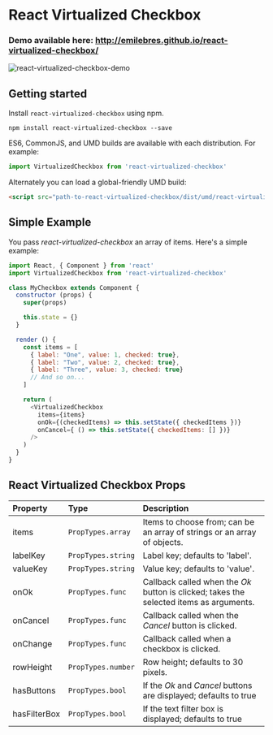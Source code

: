 # React Virtualized Checkbox

### Demo available here: http://emilebres.github.io/react-virtualized-checkbox/

![react-virtualized-checkbox-demo](https://cloud.githubusercontent.com/assets/6179178/15900554/2e509cac-2da0-11e6-8c3a-a7b261eca06b.gif)
## Getting started

Install `react-virtualized-checkbox` using npm.

```shell
npm install react-virtualized-checkbox --save
```

ES6, CommonJS, and UMD builds are available with each distribution.
For example:

```js
import VirtualizedCheckbox from 'react-virtualized-checkbox'
```

Alternately you can load a global-friendly UMD build:

```html
<script src="path-to-react-virtualized-checkbox/dist/umd/react-virtualized-checkbox.js"></script>
```

## Simple Example

You pass _react-virtualized-checkbox_ an array of items. Here's a simple example:

```js
import React, { Component } from 'react'
import VirtualizedCheckbox from 'react-virtualized-checkbox'

class MyCheckbox extends Component {
  constructor (props) {
    super(props)

    this.state = {}
  }

  render () {
    const items = [
      { label: "One", value: 1, checked: true},
      { label: "Two", value: 2, checked: true},
      { label: "Three", value: 3, checked: true}
      // And so on...
    ]

    return (
      <VirtualizedCheckbox
        items={items}
        onOk={(checkedItems) => this.setState({ checkedItems })}
        onCancel={ () => this.setState({ checkedItems: [] })}
      />
    )
  }
}
```

## React Virtualized Checkbox Props

| Property | Type | Description |
|:---|:---|:---|
| items | `PropTypes.array` | Items to choose from; can be an array of strings or an array of objects. |
| labelKey | `PropTypes.string` | Label key; defaults to 'label'. |
| valueKey | `PropTypes.string` | Value key; defaults to 'value'. |
| onOk | `PropTypes.func` | Callback called when the _Ok_ button is clicked; takes the selected items as arguments. |
| onCancel | `PropTypes.func` | Callback called when the _Cancel_ button is clicked. |
| onChange | `PropTypes.func` | Callback called when a checkbox is clicked. |
| rowHeight | `PropTypes.number` | Row height; defaults to 30 pixels. |
| hasButtons | `PropTypes.bool` | If the _Ok_ and _Cancel_ buttons are displayed; defaults to true |
| hasFilterBox | `PropTypes.bool` | If the text filter box is displayed; defaults to true |
